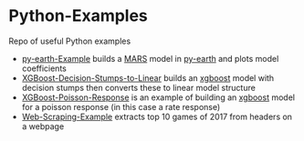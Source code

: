 # Python-Examples

Repo of useful Python examples

- [py-earth-Example](https://github.com/richardangell/Python-Examples/blob/master/py-earth-Example.ipynb) builds a [MARS](https://en.wikipedia.org/wiki/Multivariate_adaptive_regression_splines) model in [py-earth](https://github.com/scikit-learn-contrib/py-earth) and plots model coefficients
- [XGBoost-Decision-Stumps-to-Linear](https://github.com/richardangell/Python-Examples/blob/master/XGBoost-Decision-Stumps-to-Linear.ipynb) builds an [xgboost](https://github.com/dmlc/xgboost) model with decision stumps then converts these to linear model structure
- [XGBoost-Poisson-Response](https://github.com/richardangell/Python-Examples/blob/master/XGBoost-Poisson-Response.ipynb) is an example of building an [xgboost](https://github.com/dmlc/xgboost) model for a poisson response (in this case a rate response)
- [Web-Scraping-Example](https://github.com/richardangell/Python-Examples/blob/master/Web-Scraping-Example.ipynb) extracts top 10 games of 2017 from headers on a webpage
